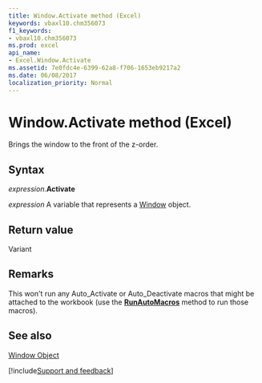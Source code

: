 ```yaml
---
title: Window.Activate method (Excel)
keywords: vbaxl10.chm356073
f1_keywords:
- vbaxl10.chm356073
ms.prod: excel
api_name:
- Excel.Window.Activate
ms.assetid: 7e0fdc4e-6399-62a8-f706-1653eb9217a2
ms.date: 06/08/2017
localization_priority: Normal
---
```



# Window.Activate method (Excel)

Brings the window to the front of the z-order. 


## Syntax

_expression_.**Activate**

_expression_ A variable that represents a [Window](Excel.Window.md) object.


## Return value

Variant


## Remarks

This won't run any Auto_Activate or Auto_Deactivate macros that might be attached to the workbook (use the  **[RunAutoMacros](Excel.Workbook.RunAutoMacros.md)** method to run those macros).


## See also


[Window Object](Excel.Window.md)

[!include[Support and feedback](~/includes/feedback-boilerplate.md)]
